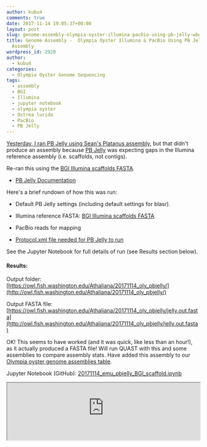 ```yaml
---
author: kubu4
comments: true
date: 2017-11-14 19:05:37+00:00
layout: post
slug: genome-assembly-olympia-oyster-illumina-pacbio-using-pb-jelly-wbgi-scaffold-assembly
title: Genome Assembly -  Olympia Oyster Illumina & PacBio Using PB Jelly w/BGI Scaffold
  Assembly
wordpress_id: 2920
author:
  - kubu4
categories:
  - Olympia Oyster Genome Sequencing
tags:
  - assembly
  - BGI
  - Illumina
  - jupyter notebook
  - olympia oyster
  - Ostrea lurida
  - PacBio
  - PB Jelly
---
```


[Yesterday, I ran PB Jelly using Sean's Platanus assembly](https://robertslab.github.io/sams-notebook/2017/11/13/genome-assembly-olympia-oyster-illumina-pacbio-using-pb-jelly-wplatanus-assembly.html), but that didn't produce an assembly because [PB Jelly](https://sourceforge.net/p/pb-jelly/wiki/Home/) was expecting gaps in the Illumina reference assembly (i.e. scaffolds, not contigs).

Re-ran this using the [BGI Illumina scaffolds FASTA](https://owl.fish.washington.edu/O_lurida_genome_assemblies_BGI/20161201/cdts-hk.genomics.cn/Ostrea_lurida/Ostrea_lurida.fa).





  * [PB Jelly Documentation](https://sourceforge.net/p/pb-jelly/wiki/Home/)



Here's a brief rundown of how this was run:



  * Default PB Jelly settings (including default settings for blasr).


  * Illumina reference FASTA: [BGI Illumina scaffolds FASTA](https://owl.fish.washington.edu/O_lurida_genome_assemblies_BGI/20161201/cdts-hk.genomics.cn/Ostrea_lurida/Ostrea_lurida.fa)


  * PacBio reads for mapping


  * [Protocol.xml file needed for PB Jelly to run](https://owl.fish.washington.edu/Athaliana/20171114_oly_pbjelly/Protocol.xml)



See the Jupyter Notebook for full details of run (see Results section below).



#### Results:



Output folder: [https://owl.fish.washington.edu/Athaliana/20171114_oly_pbjelly/](http://owl.fish.washington.edu/Athaliana/20171114_oly_pbjelly/)

Output FASTA file: [https://owl.fish.washington.edu/Athaliana/20171114_oly_pbjelly/jelly.out.fasta](http://owl.fish.washington.edu/Athaliana/20171114_oly_pbjelly/jelly.out.fasta)

OK! This seems to have worked (and it was quick, like less than an hour!), as it actually produced a FASTA file! Will run QUAST with this and some assemblies to compare assembly stats. Have added this assembly to our [Olympia oyster genome assemblies table](https://github.com/RobertsLab/project-olympia.oyster-genomic/wiki/Genome-Assemblies).

Jupyter Notebook (GitHub): [20171114_emu_pbjelly_BGI_scaffold.ipynb](https://github.com/sr320/LabDocs/blob/master/jupyter_nbs/sam/20171114_emu_pbjelly_BGI_scaffold.ipynb)

<iframe src="https://render.githubusercontent.com/view/ipynb?commit=97a28b38b6bbbd989a77ea69d172e6c0e4dd4ef0&enc;_url=68747470733a2f2f7261772e67697468756275736572636f6e74656e742e636f6d2f73723332302f4c6162446f63732f393761323862333862366262626439383961373765613639643137326536633065346464346566302f6a7570797465725f6e62732f73616d2f32303137313131345f656d755f70626a656c6c795f4247495f73636166666f6c642e6970796e62&nwo;=sr320%2FLabDocs&path;=jupyter_nbs%2Fsam%2F20171114_emu_pbjelly_BGI_scaffold.ipynb&repository;_id=13746500&repository;_type=Repository#f3ad29ab-37d8-49b9-8e4b-7a2b3b25a19d" width="100%" same_height_as="window" scrolling="yes"></iframe>
